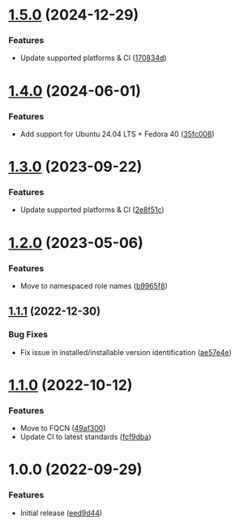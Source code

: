 # [1.5.0](https://github.com/de-it-krachten/ansible-role-virtualbox_guest/compare/v1.4.0...v1.5.0) (2024-12-29)


### Features

* Update supported platforms & CI ([170834d](https://github.com/de-it-krachten/ansible-role-virtualbox_guest/commit/170834d4d7e0039cfe0ca09da15acfb03980e6ce))

# [1.4.0](https://github.com/de-it-krachten/ansible-role-virtualbox_guest/compare/v1.3.0...v1.4.0) (2024-06-01)


### Features

* Add support for Ubuntu 24.04 LTS + Fedora 40 ([35fc008](https://github.com/de-it-krachten/ansible-role-virtualbox_guest/commit/35fc00804932956037d203bf6e832f39e01ac24c))

# [1.3.0](https://github.com/de-it-krachten/ansible-role-virtualbox_guest/compare/v1.2.0...v1.3.0) (2023-09-22)


### Features

* Update supported platforms & CI ([2e8f51c](https://github.com/de-it-krachten/ansible-role-virtualbox_guest/commit/2e8f51c074a0296fc6c73be7bfba1ebf94a0177c))

# [1.2.0](https://github.com/de-it-krachten/ansible-role-virtualbox_guest/compare/v1.1.1...v1.2.0) (2023-05-06)


### Features

* Move to namespaced role names ([b9965f8](https://github.com/de-it-krachten/ansible-role-virtualbox_guest/commit/b9965f83ac9f1ed845be3ce174e99fedd0f105f9))

## [1.1.1](https://github.com/de-it-krachten/ansible-role-virtualbox_guest/compare/v1.1.0...v1.1.1) (2022-12-30)


### Bug Fixes

* Fix issue in installed/installable version identification ([ae57e4e](https://github.com/de-it-krachten/ansible-role-virtualbox_guest/commit/ae57e4e6b49f41aa10a9f883e4aa0ebb2f051282))

# [1.1.0](https://github.com/de-it-krachten/ansible-role-virtualbox_guest/compare/v1.0.0...v1.1.0) (2022-10-12)


### Features

* Move to FQCN ([49af300](https://github.com/de-it-krachten/ansible-role-virtualbox_guest/commit/49af300abe209687f61bfa56b2df24584b0a0200))
* Update CI to latest standards ([fcf9dba](https://github.com/de-it-krachten/ansible-role-virtualbox_guest/commit/fcf9dba5cd37501cc02089fb52006a5b5f841a5d))

# 1.0.0 (2022-09-29)


### Features

* Initial release ([eed9d44](https://github.com/de-it-krachten/ansible-role-virtualbox_guest/commit/eed9d44dea9b4f844ebcaa41aef0973efb4a611f))
